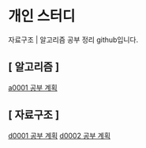 # 개인 스터디

자료구조 | 알고리즘 공부 정리 github입니다.

## [ 알고리즘 ]

[a0001 공부 계획](https://github.com/sionyum/mystudy/blob/main/algorithm/a0001)

## [ 자료구조 ]

[d0001 공부 계획](https://github.com/sionyum/mystudy/blob/main/data-structure/d0001)
[d0002 공부 계획](https://github.com/sionyum/mystudy/blob/main/data-structure/d0002)
